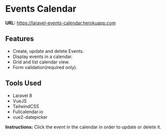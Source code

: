 # Events Calendar

**URL:** https://laravel-events-calendar.herokuapp.com

## Features
- Create, update and delete Events.
- Display events in a calendar.
- Grid and list calendar view.
- Form validation(required only).

## Tools Used

- Laravel 8
- VueJS
- TailwindCSS
- Fullcalendar.io
- vue2-datepicker

**Instructions:** Click the event in the calendar in order to update or delete it.